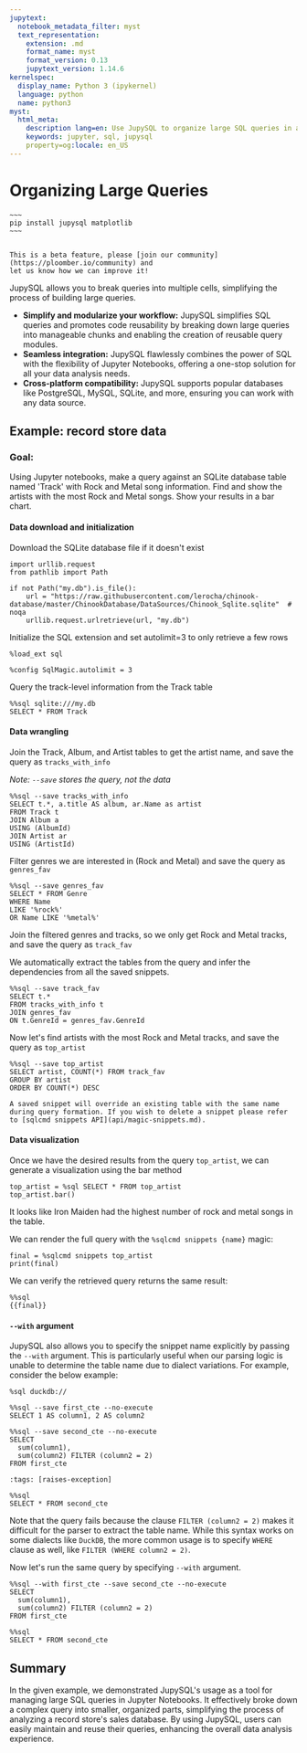 ```yaml
---
jupytext:
  notebook_metadata_filter: myst
  text_representation:
    extension: .md
    format_name: myst
    format_version: 0.13
    jupytext_version: 1.14.6
kernelspec:
  display_name: Python 3 (ipykernel)
  language: python
  name: python3
myst:
  html_meta:
    description lang=en: Use JupySQL to organize large SQL queries in a Jupyter notebook
    keywords: jupyter, sql, jupysql
    property=og:locale: en_US
---
```


# Organizing Large Queries


```{dropdown} Required packages
~~~
pip install jupysql matplotlib
~~~
```


```{versionchanged} 0.8.0
```

```{note}
This is a beta feature, please [join our community](https://ploomber.io/community) and
let us know how we can improve it!
```

JupySQL allows you to break queries into multiple cells, simplifying the process of building large queries.

- **Simplify  and modularize your workflow:** JupySQL simplifies SQL queries and promotes code reusability by breaking down large queries into manageable chunks and enabling the creation of reusable query modules.
- **Seamless integration:** JupySQL flawlessly combines the power of SQL with the flexibility of Jupyter Notebooks, offering a one-stop solution for all your data analysis needs.
- **Cross-platform compatibility:** JupySQL supports popular databases like PostgreSQL, MySQL, SQLite, and more, ensuring you can work with any data source.

## Example: record store data

### Goal: 

Using Jupyter notebooks, make a query against an SQLite database table named 'Track' with Rock and Metal song information. Find and show the artists with the most Rock and Metal songs. Show your results in a bar chart.


#### Data download and initialization

Download the SQLite database file if it doesn't exist

```{code-cell} ipython3
import urllib.request
from pathlib import Path

if not Path("my.db").is_file():
    url = "https://raw.githubusercontent.com/lerocha/chinook-database/master/ChinookDatabase/DataSources/Chinook_Sqlite.sqlite"  # noqa
    urllib.request.urlretrieve(url, "my.db")
```

Initialize the SQL extension and set autolimit=3 to only retrieve a few rows

```{code-cell} ipython3
%load_ext sql
```

```{code-cell} ipython3
%config SqlMagic.autolimit = 3
```

Query the track-level information from the Track table

```{code-cell} ipython3
%%sql sqlite:///my.db
SELECT * FROM Track
```

#### Data wrangling

Join the Track, Album, and Artist tables to get the artist name, and save the query as `tracks_with_info`

*Note: `--save` stores the query, not the data*

```{code-cell} ipython3
%%sql --save tracks_with_info
SELECT t.*, a.title AS album, ar.Name as artist
FROM Track t
JOIN Album a
USING (AlbumId)
JOIN Artist ar
USING (ArtistId)
```

Filter genres we are interested in (Rock and Metal) and save the query as `genres_fav`

```{code-cell} ipython3
%%sql --save genres_fav
SELECT * FROM Genre
WHERE Name
LIKE '%rock%'
OR Name LIKE '%metal%' 
```

Join the filtered genres and tracks, so we only get Rock and Metal tracks, and save the query as `track_fav`


We automatically extract the tables from the query and infer the dependencies from all the saved snippets.


```{code-cell} ipython3
%%sql --save track_fav
SELECT t.*
FROM tracks_with_info t
JOIN genres_fav
ON t.GenreId = genres_fav.GenreId
```

Now let's find artists with the most Rock and Metal tracks, and save the query as `top_artist`

```{code-cell} ipython3
%%sql --save top_artist
SELECT artist, COUNT(*) FROM track_fav
GROUP BY artist
ORDER BY COUNT(*) DESC
```


```{note}
A saved snippet will override an existing table with the same name during query formation. If you wish to delete a snippet please refer to [sqlcmd snippets API](api/magic-snippets.md).

```

#### Data visualization

Once we have the desired results from the query `top_artist`, we can generate a visualization using the bar method

```{code-cell} ipython3
top_artist = %sql SELECT * FROM top_artist
top_artist.bar()
```

It looks like Iron Maiden had the highest number of rock and metal songs in the table.

We can render the full query with the `%sqlcmd snippets {name}` magic:

```{code-cell} ipython3
final = %sqlcmd snippets top_artist
print(final)
```

We can verify the retrieved query returns the same result:

```{code-cell} ipython3
%%sql
{{final}}
```

#### `--with` argument

JupySQL also allows you to specify the snippet name explicitly by passing the `--with` argument. This is particularly useful when our parsing logic is unable to determine the table name due to dialect variations. For example, consider the below example:

```{code-cell} ipython3
%sql duckdb://
```

```{code-cell} ipython3
%%sql --save first_cte --no-execute
SELECT 1 AS column1, 2 AS column2
```

```{code-cell} ipython3
%%sql --save second_cte --no-execute
SELECT
  sum(column1),
  sum(column2) FILTER (column2 = 2)
FROM first_cte
```

```{code-cell} ipython3
:tags: [raises-exception]

%%sql
SELECT * FROM second_cte
```

Note that the query fails because the clause `FILTER (column2 = 2)` makes it difficult for the parser to extract the table name. While this syntax works on some dialects like `DuckDB`, the more common usage is to specify `WHERE` clause as well, like `FILTER (WHERE column2 = 2)`.

Now let's run the same query by specifying `--with` argument.

```{code-cell} ipython3
%%sql --with first_cte --save second_cte --no-execute
SELECT
  sum(column1),
  sum(column2) FILTER (column2 = 2)
FROM first_cte
```

```{code-cell} ipython3
%%sql
SELECT * FROM second_cte
```


## Summary

In the given example, we demonstrated JupySQL's usage as a tool for managing large SQL queries in Jupyter Notebooks. It effectively broke down a complex query into smaller, organized parts, simplifying the process of analyzing a record store's sales database. By using JupySQL, users can easily maintain and reuse their queries, enhancing the overall data analysis experience.
